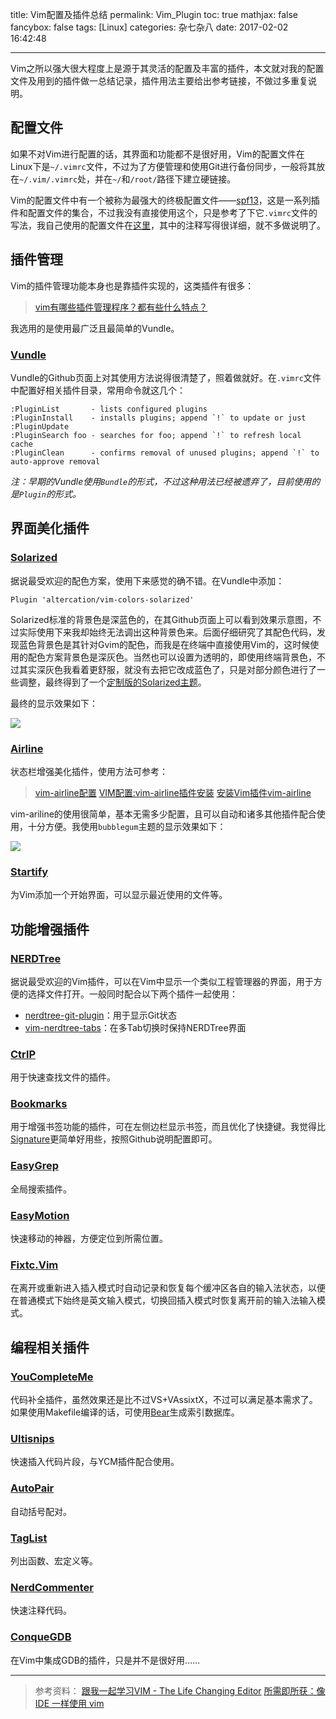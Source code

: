 title: Vim配置及插件总结
permalink: Vim_Plugin
toc: true
mathjax: false
fancybox: false
tags: [Linux]
categories: 杂七杂八
date: 2017-02-02 16:42:48

---

Vim之所以强大很大程度上是源于其灵活的配置及丰富的插件，本文就对我的配置文件及用到的插件做一总结记录，插件用法主要给出参考链接，不做过多重复说明。

<!--more-->

## 配置文件

如果不对Vim进行配置的话，其界面和功能都不是很好用，Vim的配置文件在Linux下是`~/.vimrc`文件，不过为了方便管理和使用Git进行备份同步，一般将其放在`~/.vim/.vimrc`处，并在`~/`和`/root/`路径下建立硬链接。

Vim的配置文件中有一个被称为最强大的终极配置文件——[spf13](https://github.com/spf13/spf13-vim)，这是一系列插件和配置文件的集合，不过我没有直接使用这个，只是参考了下它`.vimrc`文件的写法，我自己使用的配置文件在[这里](https://github.com/g199209/vimrc)，其中的注释写得很详细，就不多做说明了。

## 插件管理

Vim的插件管理功能本身也是靠插件实现的，这类插件有很多：

> [vim有哪些插件管理程序？都有些什么特点？](https://www.zhihu.com/question/24294358/answer/27362814)

我选用的是使用最广泛且最简单的Vundle。

### [Vundle](https://github.com/VundleVim/Vundle.vim)

Vundle的Github页面上对其使用方法说得很清楚了，照着做就好。在`.vimrc`文件中配置好相关插件目录，常用命令就这几个：

```no-highlight
:PluginList       - lists configured plugins
:PluginInstall    - installs plugins; append `!` to update or just :PluginUpdate
:PluginSearch foo - searches for foo; append `!` to refresh local cache
:PluginClean      - confirms removal of unused plugins; append `!` to auto-approve removal
```

*注：早期的Vundle使用`Bundle`的形式，不过这种用法已经被遗弃了，目前使用的是`Plugin`的形式。*

## 界面美化插件

### [Solarized](https://github.com/altercation/vim-colors-solarized)

据说最受欢迎的配色方案，使用下来感觉的确不错。在Vundle中添加：

```vim
Plugin 'altercation/vim-colors-solarized'
```

Solarized标准的背景色是深蓝色的，在其Github页面上可以看到效果示意图，不过实际使用下来我却始终无法调出这种背景色来。后面仔细研究了其配色代码，发现蓝色背景色是其针对Gvim的配色，而我是在终端中直接使用Vim的，这时候使用的配色方案背景色是深灰色。当然也可以设置为透明的，即使用终端背景色，不过其实深灰色我看着更舒服，就没有去把它改成蓝色了，只是对部分颜色进行了一些调整，最终得到了一个[定制版的Solarized主题](https://github.com/g199209/vim-colors-solarized)。

最终的显示效果如下：
  
![](http://7xnwyt.com1.z0.glb.clouddn.com/20170117234815.png-width600)

### [Airline](https://github.com/vim-airline/vim-airline)

状态栏增强美化插件，使用方法可参考：

> [vim-airline配置](http://www.zygotee.com/vim/vim-airline%E9%85%8D%E7%BD%AE/)
> [VIM配置:vim-airline插件安装](http://blog.csdn.net/the_victory/article/details/50638810)
> [安装Vim插件vim-airline](http://www.jianshu.com/p/310368097c75)

vim-ariline的使用很简单，基本无需多少配置，且可以自动和诸多其他插件配合使用，十分方便。我使用`bubblegum`主题的显示效果如下：

![](http://7xnwyt.com1.z0.glb.clouddn.com/20170118154146.png-width600)

### [Startify](https://github.com/mhinz/vim-startify)

为Vim添加一个开始界面，可以显示最近使用的文件等。

## 功能增强插件

### [NERDTree](https://github.com/scrooloose/nerdtree)

据说最受欢迎的Vim插件，可以在Vim中显示一个类似工程管理器的界面，用于方便的选择文件打开。一般同时配合以下两个插件一起使用：

- [nerdtree-git-plugin](https://github.com/Xuyuanp/nerdtree-git-plugin)：用于显示Git状态
- [vim-nerdtree-tabs](https://github.com/jistr/vim-nerdtree-tabs)：在多Tab切换时保持NERDTree界面

### [CtrlP](https://github.com/ctrlpvim/ctrlp.vim)

用于快速查找文件的插件。

### [Bookmarks](https://github.com/MattesGroeger/vim-bookmarks)

用于增强书签功能的插件，可在左侧边栏显示书签，而且优化了快捷键。我觉得比[Signature](https://github.com/kshenoy/vim-signature)更简单好用些，按照Github说明配置即可。

### [EasyGrep](https://github.com/dkprice/vim-easygrep)

全局搜索插件。

### [EasyMotion](https://github.com/easymotion/vim-easymotion)

快速移动的神器，方便定位到所需位置。

### [Fixtc.Vim](https://github.com/lilydjwg/fcitx.vim)

在离开或重新进入插入模式时自动记录和恢复每个缓冲区各自的输入法状态，以便在普通模式下始终是英文输入模式，切换回插入模式时恢复离开前的输入法输入模式。

## 编程相关插件

### [YouCompleteMe](https://github.com/Valloric/YouCompleteMe)

代码补全插件，虽然效果还是比不过VS+VAssixtX，不过可以满足基本需求了。如果使用Makefile编译的话，可使用[Bear](https://github.com/rizsotto/Bear)生成索引数据库。

### [Ultisnips](https://github.com/SirVer/ultisnips)

快速插入代码片段，与YCM插件配合使用。

### [AutoPair](https://github.com/jiangmiao/auto-pairs)

自动括号配对。

### [TagList](https://github.com/vim-scripts/taglist.vim)

列出函数、宏定义等。

### [NerdCommenter](https://github.com/scrooloose/nerdcommenter)

快速注释代码。

### [ConqueGDB](https://github.com/vim-scripts/Conque-GDB)

在Vim中集成GDB的插件，只是并不是很好用……

----------


> 参考资料：
> [跟我一起学习VIM - The Life Changing Editor](http://feihu.me/blog/2014/intro-to-vim/)
> [所需即所获：像 IDE 一样使用 vim](https://github.com/yangyangwithgnu/use_vim_as_ide)